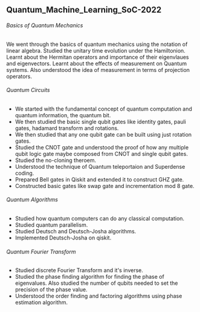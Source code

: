 ## Quantum_Machine_Learning_SoC-2022

###### Basics of Quantum Mechanics

We went through the basics of quantum mechanics using the notation of linear algebra. Studied the unitary time evolution under the Hamiltonion. Learnt about the Hermitan operators and importance of their eigenvlaues and eigenvectors. Learnt about the effects of measurement on Quantum systems. Also understood the idea of measurement in terms of projection operators.

###### Quantum Circuits

- We started with the fundamental concept of quantum computation and quantum information, the quantum bit. 
- We then studied the basic single qubit gates like identity gates, pauli gates, hadamard transform and rotations.
- We then studied that any one qubit gate can be built using just rotation gates.
- Studied the CNOT gate and understood the proof of how any multiple qubit logic gate maybe composed from CNOT and single qubit gates.
- Studied the no-cloning theroem.
- Understood the technique of Quantum teleportaion and Superdense coding.
- Prepared Bell gates in Qiskit and extended it to construct GHZ gate.
- Constructed basic gates like swap gate and incrementation mod 8 gate.

###### Quantum Algorithms

- Studied how quantum computers can do any classical computation.
- Studied quantum parallelism.
- Studied Deutsch and Deutsch-Josha algorithms.
- Implemented Deutsch-Josha on qiskit.

###### Quantum Fourier Transform

- Studied discrete Fourier Transform and it's inverse.
- Studied the phase finding algorithm for finding the phase of eigenvalues. Also studied the number of qubits needed to set the precision of the phase value.
- Understood the order finding and factoring algorithms using phase estimation algorithm.
